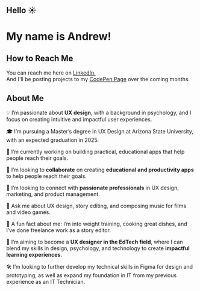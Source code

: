 ## Hello ☀️


# My name is Andrew!

## How to Reach Me
You can reach me here on [LinkedIn.](https://www.linkedin.com/feed/)   
And I'll be posting projects to my [CodePen Page](https://codepen.io/Author_Software-Designer) over the coming months.

## About Me

💡 I’m passionate about **UX design**, with a background in psychology, and I focus on creating intuitive and impactful user experiences.

🎓 I’m  pursuing a Master’s degree in UX Design at Arizona State University, with an expected graduation in 2025.

🎨 I’m currently working on building practical, educational apps that help people reach their goals.

🤝 I’m looking to **collaborate** on creating **educational and productivity apps** to help people reach their goals.

🧠 I’m looking to connect with **passionate professionals** in UX design, marketing, and product management.

💬 Ask me about UX design, story editing, and composing music for films and video games.

🎸 A fun fact about me: I’m into weight training, cooking great dishes, and I’ve done freelance work as a story editor.

🎯 I’m aiming to become a **UX designer in the EdTech field**, where I can blend my skills in design, psychology, and technology to create **impactful learning experiences**.

🛠️ I’m looking to further develop my technical skills in Figma for design and prototyping, as well as expand my foundation in IT from my previous experience as an IT Technician.



